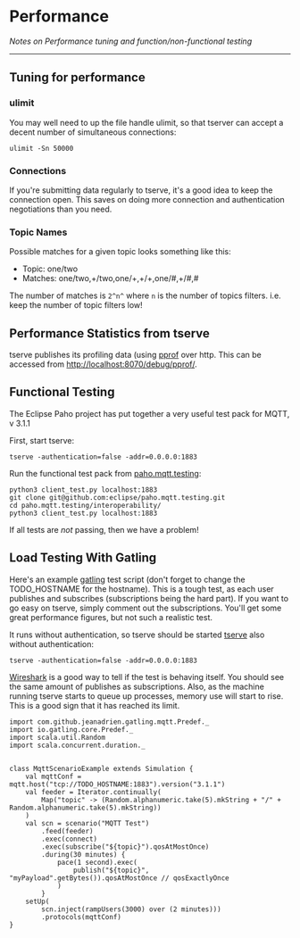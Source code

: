 # Performance

_Notes on Performance tuning and function/non-functional testing_

------------------

## Tuning for performance

### ulimit

You may well need to up the file handle ulimit, so that tserver can accept a decent number of simultaneous connections:

```
ulimit -Sn 50000
```

### Connections

If you're submitting data regularly to tserve, it's a good idea to keep the connection open.  This saves on doing more connection and authentication negotiations than you need.

### Topic Names

Possible matches for a given topic looks something like this:

* Topic: one/two
* Matches: one/two,+/two,one/+,+/+,one/#,+/#,#

The number of matches is ```2^n^``` where ```n``` is the number of topics filters.  i.e. keep the number of topic filters low!

## Performance Statistics from tserve

tserve publishes its profiling data (using [pprof](https://golang.org/pkg/net/http/pprof/) over http. This can be accessed from [http://localhost:8070/debug/pprof/](http://localhost:8070/debug/pprof/).

## Functional Testing

The Eclipse Paho project has put together a very useful test pack for MQTT, v 3.1.1

First, start tserve:

```
tserve -authentication=false -addr=0.0.0.0:1883
```

Run the functional test pack from [paho.mqtt.testing](https://github.com/eclipse/paho.mqtt.testing):
```
python3 client_test.py localhost:1883
git clone git@github.com:eclipse/paho.mqtt.testing.git
cd paho.mqtt.testing/interoperability/
python3 client_test.py localhost:1883
```

If all tests are _not_ passing, then we have a problem!


## Load Testing With Gatling


Here's an example [gatling](http://gatling.io/) test script (don't forget to change the TODO_HOSTNAME for the hostname).  This is a tough test, as each user publishes and subscribes (subscriptions being the hard part).  If you want to go easy on tserve, simply comment out the subscriptions. You'll get some great performance figures, but not such a realistic test.

It runs without authentication, so tserve should be started [tserve](tserve.md) also without authentication:

```
tserve -authentication=false -addr=0.0.0.0:1883
```
[Wireshark](https://www.wireshark.org/) is a good way to tell if the test is behaving itself. You should see the same amount of publishes as subscriptions. Also, as the machine running tserve starts to queue up processes, memory use will start to rise. This is a good sign that it has reached its limit.

```
import com.github.jeanadrien.gatling.mqtt.Predef._
import io.gatling.core.Predef._
import scala.util.Random
import scala.concurrent.duration._


class MqttScenarioExample extends Simulation {
    val mqttConf = mqtt.host("tcp://TODO_HOSTNAME:1883").version("3.1.1")
	val feeder = Iterator.continually(
		Map("topic" -> (Random.alphanumeric.take(5).mkString + "/" + Random.alphanumeric.take(5).mkString))
	)
    val scn = scenario("MQTT Test")
    	.feed(feeder)
        .exec(connect)
        .exec(subscribe("${topic}").qosAtMostOnce)
        .during(30 minutes) {
            pace(1 second).exec(
                publish("${topic}", "myPayload".getBytes()).qosAtMostOnce // qosExactlyOnce
            )
        }
    setUp(
        scn.inject(rampUsers(3000) over (2 minutes)))
        .protocols(mqttConf)
}
```